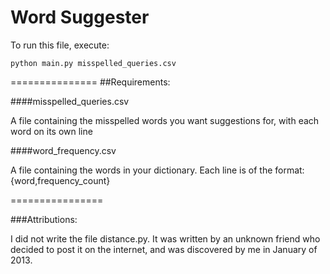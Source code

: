 Word Suggester
===============

To run this file, execute:

```
python main.py misspelled_queries.csv
```

===============
##Requirements:

####misspelled_queries.csv

A file containing the misspelled words you want suggestions for, with each word on its own line

####word_frequency.csv

A file containing the words in your dictionary. Each line is of the format: {word,frequency_count}

================

###Attributions:

I did not write the file distance.py. It was written by an unknown friend who decided to post it on the internet,
and was discovered by me in January of 2013.